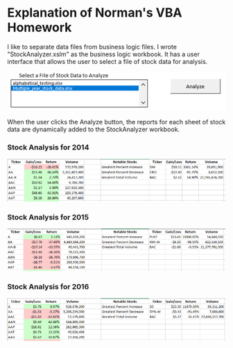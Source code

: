 # Explanation of Norman's VBA Homework

I like to separate data files from business logic files.  I wrote "StockAnalyzer.xslm" as the business logic workbook.  It has a user interface that allows the user to select a file of stock data for analysis.  

![User Interface](UserInterface.png)

When the user clicks the Analyze button, the reports for each sheet of stock data are dynamically added to the StockAnalyzer workbook.

### Stock Analysis for 2014
![User Interface](Stocks2014.png)

### Stock Analysis for 2015
![User Interface](Stocks2015.png)

### Stock Analysis for 2016
![User Interface](Stocks2016.png)
